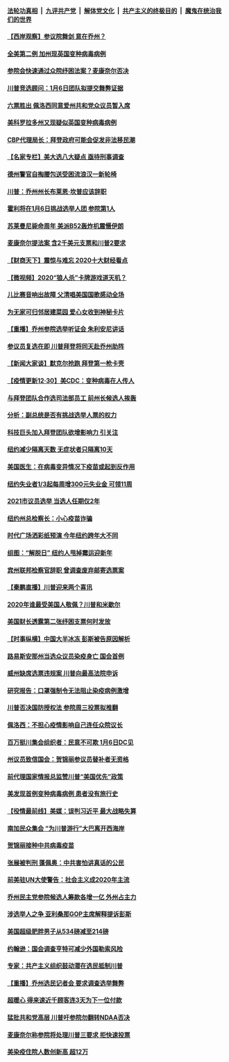

####  [法轮功真相](../../../../basic/blob/master/README.md?t=12310802) &nbsp;|&nbsp; [九评共产党](../../../../9ping.md/blob/master/README.md?t=12310802) &nbsp;|&nbsp; [解体党文化](../../../../jtdwh.md/blob/master/README.md?t=12310802)  &nbsp;|&nbsp; [共产主义的终极目的](../../../../gczydzjmd.md/blob/master/README.md?t=12310802) &nbsp;|&nbsp; [魔鬼在统治我们的世界](../../../../mgztzwmdsj.md/blob/master/README.md?t=12310802) 

#### [【西岸观察】参议院舞剑 意在乔州？](../pages/nsc412/n12655600.md?t=12310802) 

#### [全美第二例 加州现英国变种病毒病例](../pages/nsc412/n12655465.md?t=12310802) 

#### [参院会快速通过众院纾困法案？麦康奈尔否决](../pages/nsc412/n12655515.md?t=12310802) 

#### [川普竞选顾问：1月6日团队拟提交舞弊证据](../pages/nsc412/n12655516.md?t=12310802) 

#### [六票胜出 佩洛西同意爱州共和党众议员暂入席](../pages/nsc412/n12655497.md?t=12310802) 

#### [美科罗拉多州又现疑似英国变种病毒病例](../pages/nsc412/n12655297.md?t=12310802) 

#### [CBP代理局长：拜登政府可能会促发非法移民潮](../pages/nsc412/n12655410.md?t=12310802) 

#### [【名家专栏】美大选八大疑点 亟待刑事调查](../pages/nsc412/n12654885.md?t=12310802) 

#### [德州警官自掏腰包送受困流浪汉一新轮椅](../pages/nsc412/n12654851.md?t=12310802) 

#### [川普：乔州州长布莱恩‧坎普应该辞职](../pages/nsc412/n12655346.md?t=12310802) 

#### [霍利将在1月6日挑战选举人团 参院第1人](../pages/nsc412/n12655321.md?t=12310802) 

#### [苏莱曼尼毙命周年 美派B52轰炸机震慑伊朗](../pages/nsc412/n12655277.md?t=12310802) 

#### [麦康奈尔提法案 含2千美元支票和川普2要求](../pages/nsc412/n12655102.md?t=12310802) 

#### [【财商天下】震惊与难忘 2020十大财经看点](../pages/nsc412/n12655289.md?t=12310802) 

#### [【微视频】2020“狼人杀”卡牌游戏道天机？](../pages/nsc412/n12654854.md?t=12310802) 

#### [儿比赛音响出故障 父清唱美国国歌感动全场](../pages/nsc412/n12653716.md?t=12310802) 

#### [为无家可归邻居建菜园 爱心女收到神秘卡片](../pages/nsc412/n12653223.md?t=12310802) 

#### [【重播】乔州参院选举听证会 朱利安尼讲话](../pages/nsc412/n12654960.md?t=12310802) 

#### [参议员复选在即 川普拜登将同天赴乔州助阵](../pages/nsc412/n12654865.md?t=12310802) 

#### [【新闻大家谈】默克尔抢跑 拜登第一枪卡壳](../pages/nsc412/n12654915.md?t=12310802) 

#### [【疫情更新12·30】美CDC：变种病毒在人传人](../pages/nsc412/n12654235.md?t=12310802) 

#### [与拜登团队合作选司法部员工 前州长候选人挨轰](../pages/nsc412/n12654431.md?t=12310802) 

#### [分析：副总统是否有挑战选举人票的权力](../pages/nsc412/n12654383.md?t=12310802) 

#### [科技巨头加入拜登团队欲增影响力 引关注](../pages/nsc412/n12654004.md?t=12310802) 

#### [纽约减少隔离天数  无症状者只隔离10天](../pages/nsc412/n12653655.md?t=12310802) 

#### [美国医生：在病毒变异情况下疫苗或起到反作用](../pages/nsc412/n12653671.md?t=12310802) 

#### [纽约失业者1/3起每周增300元失业金  可领11周](../pages/nsc412/n12653701.md?t=12310802) 

#### [2021市议员选举 当选人任期仅2年](../pages/nsc412/n12653508.md?t=12310802) 

#### [纽约州总检察长：小心疫苗诈骗](../pages/nsc412/n12653505.md?t=12310802) 

#### [时代广场洒彩纸预演 今年纽约跨年大不同](../pages/nsc412/n12653668.md?t=12310802) 

#### [组图：“解脱日” 纽约人甩掉霉运迎新年](../pages/nsc412/n12653048.md?t=12310802) 

#### [宾州联邦检察官辞职 曾调查废弃邮寄选票案](../pages/nsc412/n12653428.md?t=12310802) 

#### [【秦鹏直播】川普迎来两个喜讯](../pages/nsc412/n12653452.md?t=12310802) 

#### [2020年谁最受美国人敬佩？川普和米歇尔](../pages/nsc412/n12652860.md?t=12310802) 

#### [美国财长透露第二张纾困支票何时发放](../pages/nsc412/n12653332.md?t=12310802) 

#### [【时事纵横】中国大半冰冻 彭斯被告原因解析](../pages/nsc412/n12653390.md?t=12310802) 

#### [路易斯安那州当选众议员染疫身亡 国会首例](../pages/nsc412/n12653311.md?t=12310802) 

#### [威州缺席选票违规案 川普向最高法院申诉](../pages/nsc412/n12653288.md?t=12310802) 

#### [研究报告：口罩强制令无法阻止染疫病例激增](../pages/nsc412/n12653222.md?t=12310802) 

#### [川普否决国防授权法 参院周三投票拟推翻](../pages/nsc412/n12653217.md?t=12310802) 

#### [佩洛西：不担心疫情影响自己连任众院议长](../pages/nsc412/n12653177.md?t=12310802) 

#### [百万挺川集会组织者：民意不可欺 1月6日DC见](../pages/nsc412/n12653187.md?t=12310802) 

#### [州议员致信国会：贺锦丽参议员替补者无资格](../pages/nsc412/n12652729.md?t=12310802) 

#### [前代理国家情报总监赞川普“美国优先”政策](../pages/nsc412/n12652847.md?t=12310802) 

#### [美发现首例变种病毒病例 患者没有旅行史](../pages/nsc412/n12652624.md?t=12310802) 

#### [【役情最前线】美媒：误判习近平 最大战略失算](../pages/nsc412/n12652574.md?t=12310802) 

#### [南加民众集会 “为川普游行”大巴离开西海岸](../pages/nsc412/n12652606.md?t=12310802) 

#### [贺锦丽接种中共病毒疫苗](../pages/nsc412/n12652787.md?t=12310802) 

#### [张展被判刑 蓬佩奥：中共害怕讲真话的公民](../pages/nsc412/n12652694.md?t=12310802) 

#### [前美驻UN大使警告：社会主义成2020年主流](../pages/nsc412/n12652675.md?t=12310802) 

#### [乔州民主党参院候选人筹款各增一亿 外州占主力](../pages/nsc412/n12652470.md?t=12310802) 

#### [涉选举人之争 亚利桑那GOP主席解释提诉彭斯](../pages/nsc412/n12652446.md?t=12310802) 

#### [美国超级肥胖男子从534磅减至214磅](../pages/nsc412/n12651962.md?t=12310802) 

#### [约翰逊：国会调查亨特可减少外国勒索风险](../pages/nsc412/n12652590.md?t=12310802) 

#### [专家：共产主义组织鼓动潜在选民抵制川普](../pages/nsc412/n12652482.md?t=12310802) 

#### [【重播】乔州选民记者会 要求调查选举舞弊](../pages/nsc412/n12652395.md?t=12310802) 

#### [超暖心 得来速近千顾客连3天为下一位付款](../pages/nsc412/n12650723.md?t=12310802) 

#### [猛批共和党高层 川普吁参院勿翻转NDAA否决](../pages/nsc412/n12652479.md?t=12310802) 

#### [麦康奈尔称参院将处理川普三要求 拒快速投票](../pages/nsc412/n12652474.md?t=12310802) 

#### [美染疫住院人数创新高 超12万](../pages/nsc412/n12652393.md?t=12310802) 

